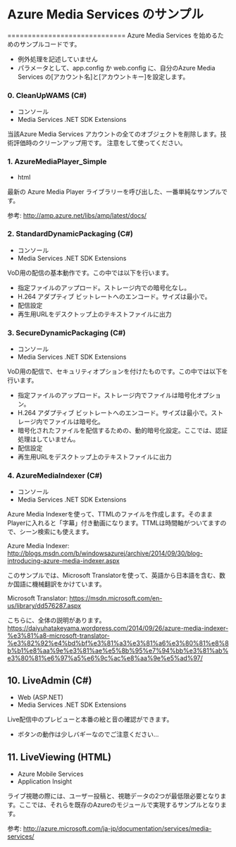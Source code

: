 # Azure Media Services のサンプル
=============================
Azure Media Services を始めるためのサンプルコードです。

- 例外処理を記述していません
- パラメータとして、app.config か web.config に、自分のAzure Media Services の[アカウント名]と[アカウントキー]を設定します。

### 0. CleanUpWAMS (C#)
- コンソール
- Media Services .NET SDK Extensions

当該Azure Media Services アカウントの全てのオブジェクトを削除します。技術評価時のクリーンアップ用です。
注意をして使ってください。

### 1. AzureMediaPlayer_Simple
- html

最新の Azure Media Player ライブラリーを呼び出した、一番単純なサンプルです。

参考: http://amp.azure.net/libs/amp/latest/docs/


### 2. StandardDynamicPackaging (C#)
- コンソール
- Media Services .NET SDK Extensions


VoD用の配信の基本動作です。この中では以下を行います。
- 指定ファイルのアップロード。ストレージ内での暗号化なし。
- H.264 アダプティブ ビットレートへのエンコード。サイズは最小で。
- 配信設定
- 再生用URLをデスクトップ上のテキストファイルに出力


### 3. SecureDynamicPackaging (C#)
- コンソール
- Media Services .NET SDK Extensions


VoD用の配信で、セキュリティオプションを付けたものです。この中では以下を行います。
- 指定ファイルのアップロード。ストレージ内でファイルは暗号化オプション。
- H.264 アダプティブ ビットレートへのエンコード。サイズは最小で。ストレージ内でファイルは暗号化。
- 暗号化されたファイルを配信するための、動的暗号化設定。ここでは、認証処理はしていません。
- 配信設定
- 再生用URLをデスクトップ上のテキストファイルに出力

### 4. AzureMediaIndexer (C#)
- コンソール
- Media Services .NET SDK Extensions

Azure Media Indexerを使って、TTMLのファイルを作成します。そのままPlayerに入れると「字幕」付き動画になります。TTMLは時間軸がついてますので、シーン検索にも使えます。

Azure Media Indexer:
http://blogs.msdn.com/b/windowsazurej/archive/2014/09/30/blog-introducing-azure-media-indexer.aspx

このサンプルでは、Microsoft Translatorを使って、英語から日本語を含む、数か国語に機械翻訳をかけています。

Microsoft Translator:
https://msdn.microsoft.com/en-us/library/dd576287.aspx

こちらに、全体の説明があります。
https://daiyuhatakeyama.wordpress.com/2014/09/26/azure-media-indexer-%e3%81%a8-microsoft-translator-%e3%82%92%e4%bd%bf%e3%81%a3%e3%81%a6%e3%80%81%e8%8b%b1%e8%aa%9e%e3%81%ae%e5%8b%95%e7%94%bb%e3%81%ab%e3%80%81%e6%97%a5%e6%9c%ac%e8%aa%9e%e5%ad%97/


## 10. LiveAdmin (C#)
- Web (ASP.NET)
- Media Services .NET SDK Extensions

Live配信中のプレビューと本番の絵と音の確認ができます。
- ボタンの動作は少しバギーなのでご注意ください...

## 11. LiveViewing (HTML)
- Azure Mobile Services
- Application Insight

ライブ視聴の際には、ユーザー投稿と、視聴データの2つが最低限必要となります。ここでは、それらを既存のAzureのモジュールで実現するサンプルとなります。


参考: http://azure.microsoft.com/ja-jp/documentation/services/media-services/
